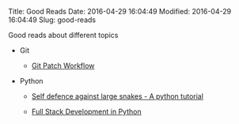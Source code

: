 Title: Good Reads
Date: 2016-04-29 16:04:49
Modified: 2016-04-29 16:04:49
Slug: good-reads

Good reads about different topics

* Git

    - [Git Patch Workflow](http://rypress.com/tutorials/git/patch-workflows)

* Python

    - [Self defence against large snakes - A python tutorial](http://nibrahim.net.in/self-defence/)
    
    - [Full Stack Development in Python](https://www.fullstackpython.com/table-of-contents.html)

